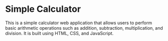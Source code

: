# Simple Calculator

This is a simple calculator web application that allows users to perform basic arithmetic operations such as addition, subtraction, multiplication, and division. It is built using HTML, CSS, and JavaScript.

